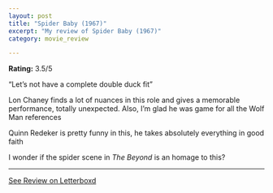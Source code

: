```yaml
---
layout: post
title: "Spider Baby (1967)"
excerpt: "My review of Spider Baby (1967)"
category: movie_review

---
```


**Rating:** 3.5/5

“Let’s not have a complete double duck fit”

Lon Chaney finds a lot of nuances in this role and gives a memorable performance, totally unexpected. Also, I’m glad he was game for all the Wolf Man references

Quinn Redeker is pretty funny in this, he takes absolutely everything in good faith

I wonder if the spider scene in <i>The Beyond </i>is an homage to this?

<hr>

[See Review on Letterboxd](https://boxd.it/3SzbEh)
